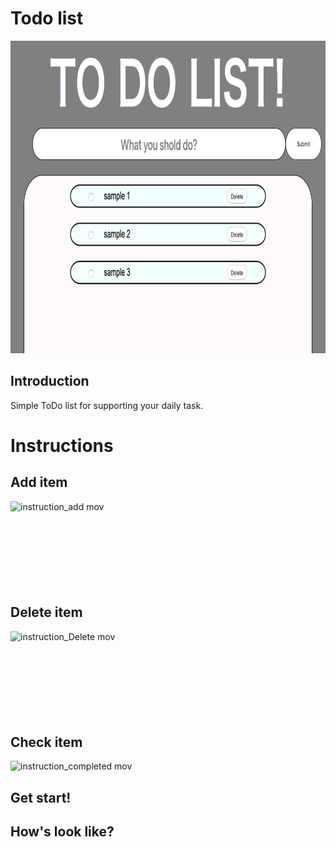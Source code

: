 # Todo list

<img src="https://github.com/G-N555/Todolist/blob/master/todoapp/todoList_firstpage.png" width="1000px" height="500px">

## Introduction
Simple ToDo list for supporting your daily task.

# Instructions
## Add item
![instruction_add mov](https://user-images.githubusercontent.com/44974307/57639799-a6efab80-75eb-11e9-8be6-536f82ac61c0.gif)
</br>
</br>
</br>
</br>
</br>
</br>
</br>
</br>

## Delete item
![instruction_Delete mov](https://user-images.githubusercontent.com/44974307/57640075-6cd2d980-75ec-11e9-923b-177e206c5197.gif)
</br>
</br>
</br>
</br>
</br>
</br>
</br>
</br>

## Check item
![instruction_completed mov](https://user-images.githubusercontent.com/44974307/57661344-6e6cc380-7625-11e9-979d-0ce40177f077.gif)

## Get start!


## How's look like?
